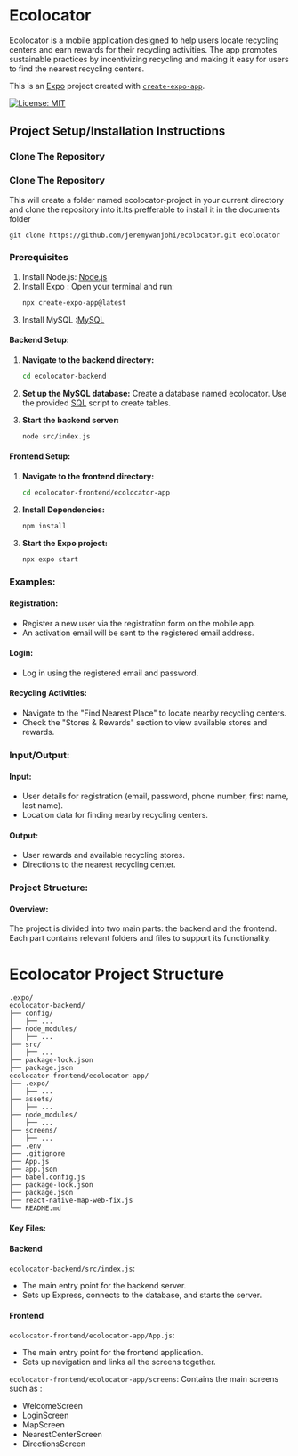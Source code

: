
# Ecolocator

Ecolocator is a mobile application designed to help users locate recycling centers and earn rewards for their recycling activities. The app promotes sustainable practices by incentivizing recycling and making it easy for users to find the nearest recycling centers.

This is an [Expo](https://expo.dev) project created with [`create-expo-app`](https://www.npmjs.com/package/create-expo-app).


[![License: MIT](https://img.shields.io/badge/License-MIT-yellow.svg)](https://opensource.org/licenses/MIT)


## Project Setup/Installation Instructions

### Clone The Repository
### Clone The Repository
This will create a folder named ecolocator-project in your current directory and clone the repository into it.Its prefferable to install it in the documents folder
```
git clone https://github.com/jeremywanjohi/ecolocator.git ecolocator
```
### Prerequisites
1. Install Node.js: [Node.js](https://nodejs.org/)
2. Install Expo : Open your terminal and run:
    ```bash
   npx create-expo-app@latest
    ```
3. Install MySQL :[MySQL](https://www.mysql.com/downloads/)

#### Backend Setup:

1. **Navigate to the backend directory:**
   ```bash
   cd ecolocator-backend 
2. **Set up the MySQL database:**
   Create a database named ecolocator.
   Use the provided [SQL](EcolocatorSQL) script to create tables.

3. **Start the backend server:**
   ```bash
   node src/index.js

#### Frontend Setup:

1. **Navigate to the frontend directory:**
   ```bash
   cd ecolocator-frontend/ecolocator-app
   
2. **Install Dependencies:**
   ```bash
   npm install

3. **Start the Expo project:**
   ```bash
   npx expo start

### Examples:

#### Registration:
- Register a new user via the registration form on the mobile app.
- An activation email will be sent to the registered email address.

#### Login:
- Log in using the registered email and password.

#### Recycling Activities:
- Navigate to the "Find Nearest Place" to locate nearby recycling centers.
- Check the "Stores & Rewards" section to view available stores and rewards.

### Input/Output:

#### Input:
- User details for registration (email, password, phone number, first name, last name).
- Location data for finding nearby recycling centers.

#### Output:
- User rewards and available recycling stores.
- Directions to the nearest recycling center.

### Project Structure:

#### Overview:
The project is divided into two main parts: the backend and the frontend. Each part contains relevant folders and files to support its functionality.

# Ecolocator Project Structure

```
.expo/
ecolocator-backend/
├── config/
│   ├── ...
├── node_modules/
│   ├── ...
├── src/
│   ├── ...
├── package-lock.json
├── package.json
ecolocator-frontend/ecolocator-app/
├── .expo/
│   ├── ...
├── assets/
│   ├── ...
├── node_modules/
│   ├── ...
├── screens/
│   ├── ...
├── .env
├── .gitignore
├── App.js
├── app.json
├── babel.config.js
├── package-lock.json
├── package.json
├── react-native-map-web-fix.js
└── README.md
```




#### Key Files:
#### Backend
`ecolocator-backend/src/index.js`:
- The main entry point for the backend server.
- Sets up Express, connects to the database, and starts the server.

#### Frontend
`ecolocator-frontend/ecolocator-app/App.js`:
- The main entry point for the frontend application.
- Sets up navigation and links all the screens together.

`ecolocator-frontend/ecolocator-app/screens`:
Contains the main screens such as :
- WelcomeScreen
- LoginScreen
- MapScreen
- NearestCenterScreen
- DirectionsScreen
